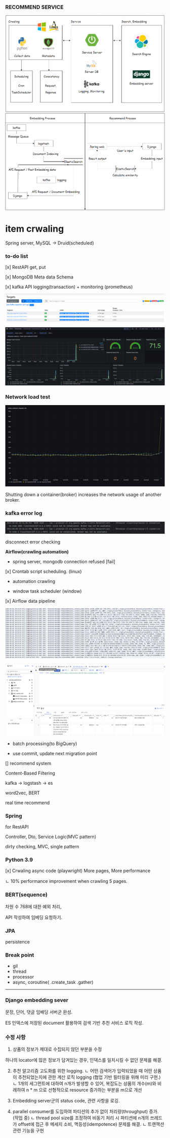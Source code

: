 ### RECOMMEND SERVICE

![img](./img/sketch1.png)
![img](./img/sketch2.png)


# item crwaling

Spring server, MySQL -> Druid(scheduled)

### __to-do list__

[x] RestAPI get, put

[x] MongoDB Meta data Schema

[x] kafka API logging(transaction) + monitoring (prometheus)

![img](./img/1.png)

![img](./img/2.png)

### Network load test

![img](./img/3.png)

Shutting down a container(broker) increases the network usage of another broker.

### kafka error log

![img](./img/4.png)

disconnect error checking

__Airflow(crawling automation)__ 

- spring server, mongodb connection refused [fail]

[x] Crontab script scheduling. (linux)

- automation crawling

- window task scheduler (window)

[x] Airflow data pipeline

![img](./img/5.png)

![img](./img/6.png)

- batch processing(to BigQuery)

- use commit, update next migration point

[] recommend system

Content-Based Filtering

kafka -> logstash -> es

word2vec, BERT

real time recommend

### Spring

for RestAPI

Controller, Dto, Service Logic(MVC pattern)

dirty checking, MVC, single pattern

### Python 3.9

[x] Crwaling async code (playwright) More pages, More performance

ㄴ  10% performance improvement when crawling 5 pages.

### BERT(sequence)

차원 수 768에 대한 예외 처리, 

API 작성하여 임베딩 요청하기.

### JPA 

persistence

### Break point
- gil 
- thread
- processor
- async, coroutine( .create_task .gather)

--------------------------------------------------------------

### Django embedding sever 

문장, 단어, 댓글 임배딩 서버군 완성. 

ES 인덱스에 저장된 document 활용하여 검색 기반 추천 서비스 로직 작성.

### 수정 사항

1. 상품의 정보가 제대로 수집되지 않던 부분을 수정 

하나의 locator에 많은 정보가 담겨있는 경우, 인덱스를 일치시킬 수 없던 문제를 해결.

2. 추천 알고리즘 고도화를 위한 logging.
ㄴ 어떤 검색어가 입력되었을 때 어떤 상품이 추천되었는지에 관한 계산 로직 logging (협업 기반 필터링을 위해 미리 구현.)
ㄴ 1개의 세그먼트에 대하여 n개가 발생할 수 있어, 복잡도는 상품의 개수(m)와 비례하여 n * m 으로 선형적으로 resource 증가하는 부분을 m으로 개선

3. Embedding server군의 status code, 관련 사항을 로깅.

4. parallel consumer를 도입하여 파티션의 추가 없이 처리량(throughput) 증가. (작업 중)
ㄴ thread pool size를 조정하여 비동기 처리 시 파티션에 n개의 쓰레드가 offset에 접근 후 메세지 소비, 멱등성(idempotence) 문제를 해결.
ㄴ 트랜잭션 관련 기능을 구현
